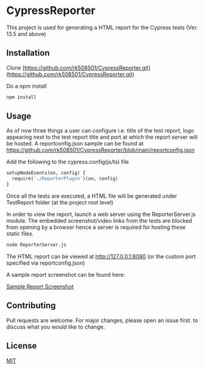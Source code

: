 # CypressReporter

This project is used for generating a HTML report for the Cypress tests (Ver. 13.5 and above)

## Installation
Clone [https://github.com/rk508501/CypressReporter.git](https://github.com/rk508501/CypressReporter.git)

Do a npm install
```bash
npm install
```

## Usage
As of now three things a user can configure i.e. title of the test report, logo appearing next to the test report title and port at which the report server will be hosted.
A reportconfig.json sample can be found at https://github.com/rk508501/CypressReporter/blob/main/reportconfig.json

Add the following to the cypress.config(js/ts) file
```python
setupNodeEvents(on, config) {
  require('./ReporterPlugin')(on, config)
}
```

Once all the tests are executed, a HTML file will be generated under TestReport folder (at the project root level)

In order to view the report, launch a web server using the ReporterServer.js module. The embedded screenshot/video links from the tests are blocked from opening by a browser hence a server is required for hosting these static files.

```python
node ReporterServer.js
```
The HTML report can be viewed at http://127.0.0.1:8080 (or the custom port specified via reportconfig.json)

A sample report screenshot can be found here:

[Sample Report Screenshot](https://github.com/rk508501/CypressReporter/blob/main/assets/Sample_Report.png)


## Contributing

Pull requests are welcome. For major changes, please open an issue first.
to discuss what you would like to change.

## License

[MIT](https://choosealicense.com/licenses/mit/)
